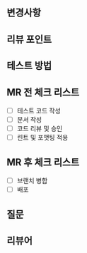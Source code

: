 ## 변경사항

## 리뷰 포인트

## 테스트 방법

## MR 전 체크 리스트

- [ ] 테스트 코드 작성
- [ ] 문서 작성
- [ ] 코드 리뷰 및 승인
- [ ] 린트 및 포맷팅 적용

## MR 후 체크 리스트

- [ ] 브랜치 병합
- [ ] 배포

## 질문

## 리뷰어
